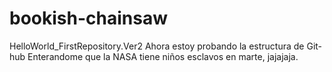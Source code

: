 # bookish-chainsaw
HelloWorld_FirstRepository.Ver2
Ahora estoy probando la estructura de Git-hub
Enterandome que la NASA tiene niños esclavos en marte, jajajaja.
